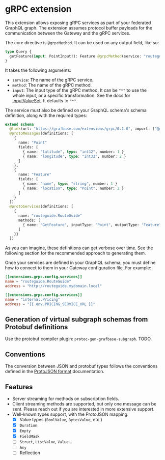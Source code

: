 # gRPC extension

This extension allows exposing gRPC services as part of your federated GraphQL graph. The extension assumes protocol buffer payloads for the communication between the Gateway and the gRPC services.

The core directive is `@grpcMethod`. It can be used on any output field, like so:

```graphql
type Query {
  getFeature(input: PointInput!): Feature @grpcMethod(service: "routeguide.RouteGuide", method: "GetFeature", input: "*")
}
```

It takes the following arguments:

- `service`: The name of the gRPC service.
- `method`: The name of the gRPC method.
- `input`: The input type of the gRPC method. It can be `"*"` to use the whole input, or a specific transformation. See the docs for [InputValueSet](https://grafbase.com/docs/reference/extensions/grafbase-spec/v1.0#inputvalueset). It defaults to `"*"`.

The service must also be defined on your GraphQL schema's schema definition, along with the required types:

```graphql
extend schema
  @link(url: "https://grafbase.com/extensions/grpc/0.1.0", import: ["@grpcMethod", "@protoMessages", "@protoServices"])
  @protoMessages(definitions: [
    {
      name: "Point"
      fields: [
        { name: "latitude", type: "int32", number: 1 }
        { name: "longitude", type: "int32", number: 2 }
      ]
    },
    {
      name: "Feature"
      fields: [
        { name: "name", type: "string", number: 1 }
        { name: "location", type: "Point", number: 2 }
      ]
    }
  ])
  @protoServices(definitions: [
    {
      name: "routeguide.RouteGuide"
      methods: [
        { name: "GetFeature", inputType: "Point", outputType: "Feature" }
      ]
    }}
  ])
```

As you can imagine, these definitions can get verbose over time. See the following section for the recommended approach to generating them.

Once your services are defined in your GraphQL schema, you must define how to connect to them in your Gateway configuration file. For example:

```toml
[[extensions.grpc.config.services]]
name = "routeguide.RouteGuide"
address = "http://routeguide.mydomain.local"

[[extensions.grpc.config.services]]
name = "internal.Pricing"
address = "{{ env.PRICING_SERVICE_URL }}"
```

## Generation of virtual subgraph schemas from Protobuf definitions

Use the protobuf compiler plugin: `protoc-gen-grafbase-subgraph`. TODO.

## Conventions

The conversion between JSON and protobuf types follows the conventions defined in the [ProtoJSON format](https://protobuf.dev/programming-guides/json/) documentation.

## Features

- Server streaming for methods on subscription fields.
- Client streaming methods are supported, but only one message can be sent. Please reach out if you are interested in more extensive support.
- Well-known types support, with the ProtoJSON mapping:
  - [x] Value types (`BoolValue`, `BytesValue`, etc.)
  - [x] `Duration`
  - [x] `Empty`
  - [x] `FieldMask`
  - [ ] `Struct`, `ListValue`, `Value`...
  - [ ] `Any`
  - [ ] Reflection
